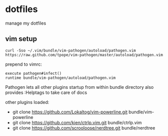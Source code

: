 dotfiles
========

manage my dotfiles

vim setup
---------
    curl -Sso ~/.vim/bundle/vim-pathogen/autoload/pathogen.vim https://raw.github.com/tpope/vim-pathogen/master/autoload/pathogen.vim

prepend to vimrc:

    execute pathogen#infect()
    runtime bundle/vim-pathogen/autoload/pathogen.vim

Pathogen lets all other plugins startup from within bundle directory
also provides :Helptags to take care of docs

other plugins loaded:
* git clone https://github.com/Lokaltog/vim-powerline.git bundle/vim-powerline
* git clone https://github.com/kien/ctrlp.vim.git bundle/ctrlp.vim
* git clone https://github.com/scrooloose/nerdtree.git bundle/nerdtree
